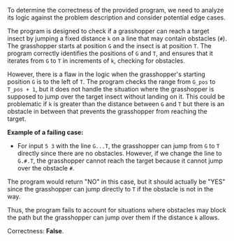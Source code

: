 To determine the correctness of the provided program, we need to analyze its logic against the problem description and consider potential edge cases.

The program is designed to check if a grasshopper can reach a target insect by jumping a fixed distance `k` on a line that may contain obstacles (`#`). The grasshopper starts at position `G` and the insect is at position `T`. The program correctly identifies the positions of `G` and `T`, and ensures that it iterates from `G` to `T` in increments of `k`, checking for obstacles.

However, there is a flaw in the logic when the grasshopper's starting position `G` is to the left of `T`. The program checks the range from `G_pos` to `T_pos + 1`, but it does not handle the situation where the grasshopper is supposed to jump over the target insect without landing on it. This could be problematic if `k` is greater than the distance between `G` and `T` but there is an obstacle in between that prevents the grasshopper from reaching the target.

**Example of a failing case:**
- For input `5 3` with the line `G...T`, the grasshopper can jump from `G` to `T` directly since there are no obstacles. However, if we change the line to `G.#.T`, the grasshopper cannot reach the target because it cannot jump over the obstacle `#`.

The program would return "NO" in this case, but it should actually be "YES" since the grasshopper can jump directly to `T` if the obstacle is not in the way.

Thus, the program fails to account for situations where obstacles may block the path but the grasshopper can jump over them if the distance `k` allows.

Correctness: **False**.